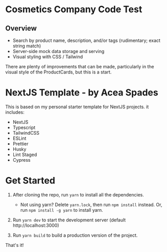 # Cosmetics Company Code Test
## Overview

- Search by product name, description, and/or tags (rudimentary; exact string match)
- Server-side mock data storage and serving
- Visual styling with CSS / Tailwind

There are plenty of improvements that can be made, particularly in the visual style of the ProductCards, but this is a start.

# NextJS Template - by Acea Spades

This is based on my personal starter template for NextJS projects. it includes:

- NextJS
- Typescript
- TailwindCSS
- ESLint
- Prettier
- Husky
- Lint Staged
- Cypress

# Get Started

1. After cloning the repo, run `yarn` to install all the dependencies.
    - Not using yarn? Delete `yarn.lock`, then run `npm install` instead. Or, run `npm install -g yarn` to install yarn.

2. Run `yarn dev` to start the development server (default http://localhost:3000)

3. Run `yarn build` to build a production version of the project.

That's it!
